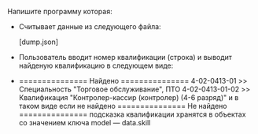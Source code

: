 Напишите программу которая:

- Считывает данные из следующего файла:
    
    [dump.json]
    
- Пользователь вводит номер квалификации (строка) и выводит найденую квалификацию в следующем виде:
- =============== Найдено ===============
4-02-0413-01 >> Специальность "Торговое обслуживание", ПТО
4-02-0413-01-02 >> Квалификация "Контролер-кассир (контролер) (4-6 разряд)"
  и в таком виде если не найдено
  =============== Не найдено ===============
  подсказка квалификации хранятся в объектах со значением ключа model — data.skill
